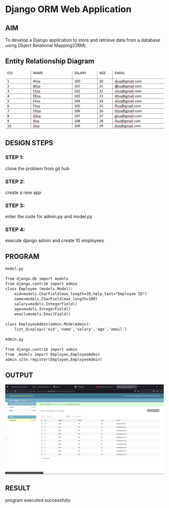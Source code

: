 # Django ORM Web Application

## AIM
To develop a Django application to store and retrieve data from a database using Object Relational Mapping(ORM).

## Entity Relationship Diagram

![ENTITY RELATIONSHIP DIAGRAM](./er1.png)
## DESIGN STEPS

### STEP 1:
clone the problem from git hub
### STEP 2:
create a new app
### STEP 3:
enter the code for admin.py and model.py
### STEP 4:
execute django admin and create 10 employees
## PROGRAM

```
model.py

from django.db import models
from django.contrib import admin
class Employee (models.Model):
    eid=models.CharField(max_length=20,help_text="Employee ID")
    name=models.CharField(max_length=100)
    salary=models.IntegerField()
    age=models.IntegerField()
    email=models.EmailField()

class EmployeeAdmin(admin.ModelAdmin):
    list_display=('eid','name','salary','age','email')

Admin.py

from django.contrib import admin
from .models import Employee,EmployeeAdmin
admin.site.register(Employee,EmployeeAdmin)
```

## OUTPUT

![OUTPUT](./out1.png)

## RESULT

program executed successfully